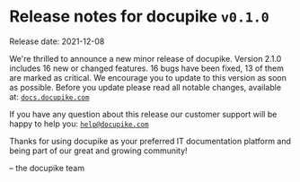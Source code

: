 # Release notes for docupike `v0.1.0`

Release date: 2021-12-08

We're thrilled to announce a new minor release of docupike. Version 2.1.0 includes 16 new or changed features. 16 bugs have been fixed, 13 of them are marked as critical. We encourage you to update to this version as soon as possible. Before you update please read all notable changes, available at: [`docs.docupike.com`](https://docs.docupike.com/ref/changelog.html)

If you have any question about this release our customer support will be happy to help you: [`help@docupike.com`](mailto:help@docupike.com)

Thanks for using docupike as your preferred IT documentation platform and being part of our great and growing community!

– the docupike team

